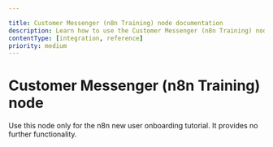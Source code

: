 ```yaml
---

title: Customer Messenger (n8n Training) node documentation
description: Learn how to use the Customer Messenger (n8n Training) node in n8n. Follow technical documentation to integrate Customer Messenger (n8n Training) node into your workflows.
contentType: [integration, reference]
priority: medium
---
```


# Customer Messenger (n8n Training) node

Use this node only for the n8n new user onboarding tutorial. It provides no further functionality.

